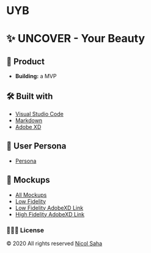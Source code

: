 # UYB

# ✨ UNCOVER - Your Beauty

## 📓 Product

- **Building:** a MVP

## 🛠 Built with

- [Visual Studio Code](https://code.visualstudio.com/)
- [Markdown](https://www.markdownguide.org/)
- [Adobe XD](https://www.adobe.com/products/xd.html)

## 💭 User Persona

- [Persona](https://github.com/NicolSaha/UYB/tree/main/persona/Persona.png)

## 💭 Mockups

- [All Mockups](https://github.com/NicolSaha/UYB/tree/main/mockups)
- [Low Fidelity](https://github.com/NicolSaha/UYB/blob/main/mockups/LoFi-Web%2BMob.pdf)
- [Low Fidelity AdobeXD Link](https://xd.adobe.com/view/249c67b4-e476-4507-8296-0803eb9e5fc9-71cf/)
- [High Fidelity AdobeXD Link](https://xd.adobe.com/view/21e3c77d-0394-4c95-b5a4-b424e402d11b-74b0/)

### 👩🏻‍💻 License

© 2020 All rights reserved [Nicol Saha](https://github.com/NicolSaha)
